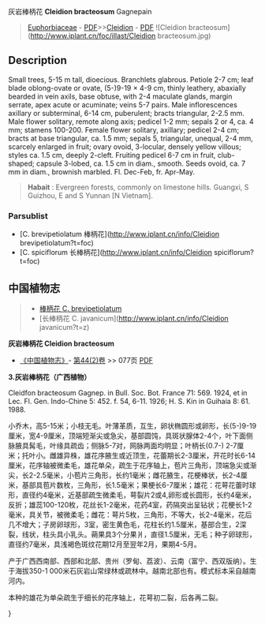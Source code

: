 灰岩棒柄花 **Cleidion bracteosum** Gagnepain

> [Euphorbiaceae](http://www.iplant.cn/info/Euphorbiaceae?t=foc) - [PDF](http://www.iplant.cn/foc/pdf/Euphorbiaceae.pdf)>>[Cleidion](http://www.iplant.cn/info/Cleidion?t=foc) - [PDF](http://www.iplant.cn/foc/pdf/Cleidion.pdf)
![Cleidion bracteosum](http://www.iplant.cn/foc/illast/Cleidion bracteosum.jpg)

## Description

Small trees, 5-15 m tall, dioecious. Branchlets glabrous. Petiole 2-7 cm; leaf blade oblong-ovate or ovate, (5-)9-19 × 4-9 cm, thinly leathery, abaxially bearded in vein axils, base obtuse, with 2-4 maculate glands, margin serrate, apex acute or acuminate; veins 5-7 pairs. Male inflorescences axillary or subterminal, 6-14 cm, puberulent; bracts triangular, 2-2.5 mm. Male flower solitary, remote along axis; pedicel 1-2 mm; sepals 2 or 4, ca. 4 mm; stamens 100-200. Female flower solitary, axillary; pedicel 2-4 cm; bracts at base triangular, ca. 1.5 mm; sepals 5, triangular, unequal, 2-4 mm, scarcely enlarged in fruit; ovary ovoid, 3-locular, densely yellow villous; styles ca. 1.5 cm, deeply 2-cleft. Fruiting pedicel 6-7 cm in fruit, club-shaped; capsule 3-lobed, ca. 1.5 cm in diam., smooth. Seeds ovoid, ca. 7 mm in diam., brownish marbled. Fl. Dec-Feb, fr. Apr-May.

> **Habait** : 
> Evergreen forests, commonly on limestone hills. Guangxi, S Guizhou, E and S Yunnan [N Vietnam].

### Parsublist

* [C.  brevipetiolatum  棒柄花](http://www.iplant.cn/info/Cleidion brevipetiolatum?t=foc)
* [C.  spiciflorum  长棒柄花](http://www.iplant.cn/info/Cleidion spiciflorum?t=foc)

## 中国植物志

> * [棒柄花  C.  brevipetiolatum](Cleidion-brevipetiolatum-棒柄花.md)
> * [长棒柄花  C.  javanicum](http://www.iplant.cn/info/Cleidion javanicum?t=z)

**灰岩棒柄花 Cleidion bracteosum**

* [《中国植物志》](http://www.iplant.cn/frps)- [第44(2)卷](http://www.iplant.cn/frps/vol/44(2)) >> 077页 [PDF](http://www.iplant.cn/frps/pdf/44(2)/077.pdf)

**3.灰岩棒柄花（广西植物）**

Cleidfon bracteosum Gagnep. in Bull. Soc. Bot. France 71: 569. 1924, et in Lec. Fl. Gen. Indo-Chine 5: 452. f. 54, 6-11. 1926; H. S. Kin in Guihaia 8: 61. 1988.

小乔木，高5-15米；小枝无毛。叶薄革质，互生，卵状椭圆形或卵形，长(5-)9-19厘米，宽4-9厘米，顶端短渐尖或急尖，基部圆饨，具斑状腺体2-4个，叶下面侧脉腋具髯毛，叶缘具疏齿；侧脉5-7对，网脉两面均明显；叶柄长(0.7-) 2-7厘米；托叶小。雌雄异株，雄花序腋生或近顶生，花蕾期长2-3厘米，开花时长6-14厘米，花序轴被微柔毛，雄花单朵，疏生于花序轴上，苞片三角形，顶端急尖或渐尖，长2-2.5毫米，小苞片三角形，长约1毫米；雌花腋生，花梗棒状，长2-4厘米，基部具苞片数枚，三角形，长1.5毫米；果梗长6-7厘米；雄花：花萼花蕾时球形，直径约4毫米，近基部疏生微柔毛，萼裂片2或4,卵形或长圆形，长约4毫米，反折；雄蕊100-120枚，花丝长1-2毫米，花药4室，药隔突出呈钻状；花梗长1-2毫米，具关节，被微柔毛；雌花：萼片5枚，三角形，不等大，长2-4毫米，花后几不增大；子房卵球形，3室，密生黄色毛，花柱长约1.5厘米，基部合生，2深裂，线状，柱头具小乳头。蒴果具3个分果爿，直径1.5厘米，无毛；种子卵球形，直径约7毫米，具浅褐色斑纹花期12月至翌年2月，果期4-5月。

产于广西西南部、西部和北部、贵州（罗甸、荔波）、云南（富宁、西双版纳）。生于海拔350-1 000米石灰岩山常绿林或疏林中。越南北部也有。模式标本采自越南河内。

本种的雄花为单朵疏生于细长的花序轴上，花萼初二裂，后各再二裂。

}